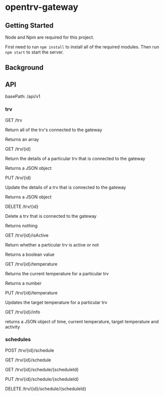 # opentrv-gateway

## Getting Started

Node and Npm are required for this project.

First need to run `npm install` to install all of the required modules. Then run `npm start` to start the server.

## Background

## API

basePath: /api/v1

### trv

GET /trv

Return all of the trv's connected to the gateway

Returns an array

GET /trv/{id}

Return the details of a particular trv that is connected to the gateway

Returns a JSON object

PUT /trv/{id}

Update the details of a trv that is connected to the gateway

Returns a JSON object

DELETE /trv/{id}

Delete a trv that is connected to the gateway

Returns nothing

GET /trv/{id}/isActive

Return whether a particular trv is active or not

Returns a boolean value

GET /trv/{id}/temperature

Returns the current temperature for a particular trv

Returns a number

PUT /trv/{id}/temperature

Updates the target temperature for a particular trv

GET /trv/{id}/info

returns a JSON object of time, current temperature, target temperature and activity


### schedules

POST /trv/{id}/schedule

GET /trv/{id}/schedule

GET /trv/{id}/schedule/{scheduleId}

PUT /trv/{id}/schedule/{scheduleId}

DELETE /trv/{id}/schedule/{scheduleId}
